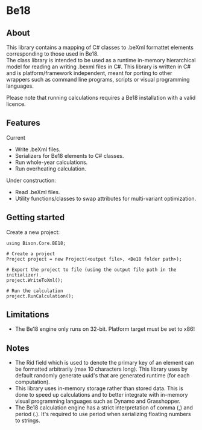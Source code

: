 ﻿# Be18

## About
This library contains a mapping of C# classes to .beXml formattet elements corresponding to those used in Be18.   
The class library is intended to be used as a runtime in-memory hierarchical model for reading an writing .bexml files in C#.
This library is written in C# and is platform/framework independent, meant for porting to other wrappers such as command line programs, scripts or visual programming languages.    

Please note that running calculations requires a Be18 installation with a valid licence.

## Features
Current 
- Write .beXml files.
- Serializers for Be18 elements to C# classes.
- Run whole-year calculations.
- Run overheating calculation.

Under construction:
- Read .beXml files.
- Utility functions/classes to swap attributes for multi-variant optimization. 

## Getting started
Create a new project:
```
using Bison.Core.BE18;

# Create a project
Project project = new Project(<output file>, <Be18 folder path>);

# Export the project to file (using the output file path in the initializer).
project.WriteToXml();

# Run the calculation
project.RunCalculation();
```

## Limitations
- The Be18 engine only runs on 32-bit. Platform target must be set to x86!

## Notes
- The Rid field which is used to denote the primary key of an element can be formatted arbitrarily (max 10 characters long). This library uses by default randomly generate uuid's that are generated runtime (for each computation).    
- This library uses in-memory storage rather than stored data. This is done to speed up calculations and to better integrate with in-memory visual programming languages such as Dynamo and Grasshopper. 
- The Be18 calculation engine has a strict interpretation of comma (,) and period (.). It's required to use period when serializing floating numbers to strings.
